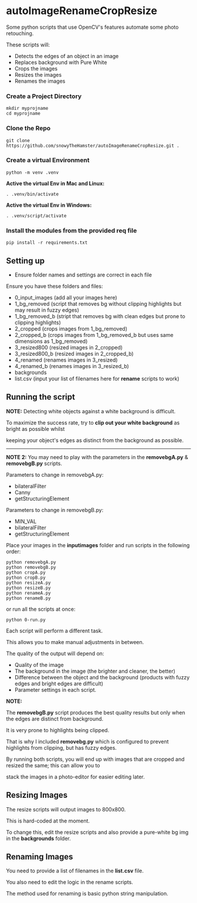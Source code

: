 # autoImageRenameCropResize

Some python scripts that use OpenCV's features automate some photo retouching.

These scripts will:

+ Detects the edges of an object in an image
+ Replaces background with Pure White
+ Crops the images
+ Resizes the images
+ Renames the images

### Create a Project Directory
```
mkdir myprojname
cd myprojname
```

### Clone the Repo
```
git clone https://github.com/snowyTheHamster/autoImageRenameCropResize.git .
```

### Create a virtual Environment
```
python -m venv .venv
```

**Active the virtual Env in Mac and Linux:**
```
. .venv/bin/activate

```

**Active the virtual Env in Windows:**
```
. .venv/script/activate

```

### Install the modules from the provided req file
```
pip install -r requirements.txt
```

## Setting up

+ Ensure folder names and settings are correct in each file

Ensure you have these folders and files:

+ 0_input_images (add all your images here)
+ 1_bg_removed   (script that removes bg without clipping highlights but may result in fuzzy edges)
+ 1_bg_removed_b (stript that removes bg with clean edges but prone to clipping highlights)
+ 2_cropped      (crops images from 1_bg_removed)
+ 2_cropped_b    (crops images from 1_bg_removed_b but uses same dimensions as 1_bg_removed)
+ 3_resized800   (resized images in 2_cropped)
+ 3_resized800_b (resized images in 2_cropped_b)
+ 4_renamed      (renames images in 3_resized)
+ 4_renamed_b    (renames images in 3_resized_b)
+ backgrounds
+ list.csv (input your list of filenames here for **rename** scripts to work)

## Running the script

**NOTE:** Detecting white objects against a white background is difficult.

To maximize the success rate, try to **clip out your white background** as bright as possible whilst 

keeping your object's edges as distinct from the background as possible.

---

**NOTE 2:** You may need to play with the parameters in the **removebgA.py** & **removebgB.py** scripts.

Parameters to change in removebgA.py:

+ bilateralFilter
+ Canny
+ getStructuringElement

Parameters to change in removebgB.py:

+ MIN_VAL
+ bilateralFilter
+ getStructuringElement

Place your images in the **inputimages** folder and run scripts in the following order:

```
python removebgA.py
python removebgB.py
python cropA.py
python cropB.py
python resizeA.py
python resizeB.py
python renameA.py
python renameB.py
```

or run all the scripts at once:

```
python 0-run.py
```

Each script will perform a different task.

This allows you to make manual adjustments in between.

The quality of the output will depend on:

+ Quality of the image
+ The background in the image (the brighter and cleaner, the better)
+ Difference between the object and the background (products with fuzzy edges and bright edges are difficult) 
+ Parameter settings in each script.

**NOTE:**

The **removebgB.py** script produces the best quality results but only when the edges are distinct from background.

It is very prone to highlights being clipped.

That is why I included **removebg.py** which is configured to prevent highlights from clipping, but has fuzzy edges.

By running both scripts, you will end up with images that are cropped and resized the same; this can allow you to 

stack the images in a photo-editor for easier editing later.


## Resizing Images

The resize scripts will output images to 800x800.

This is hard-coded at the moment.

To change this, edit the resize scripts and also provide a pure-white bg img in the **backgrounds** folder.

## Renaming Images

You need to provide a list of filenames in the **list.csv** file.

You also need to edit the logic in the rename scripts.

The method used for renaming is basic python string manipulation.